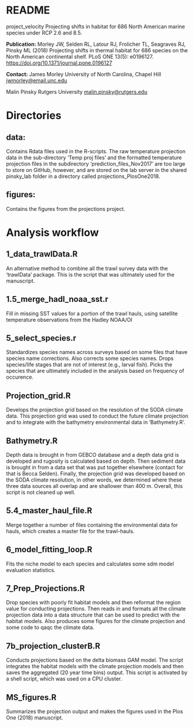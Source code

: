 README
================

project\_velocity Projecting shifts in habitat for 686 North American
marine species under RCP 2.6 and 8.5.

**Publication:** Morley JW, Selden RL, Latour RJ, Frolicher TL,
Seagraves RJ, Pinsky ML (2018) Projecting shifts in thermal habitat for
686 species on the North American continental shelf. PLoS ONE 13(5):
e0196127. <https://doi.org/10.1371/journal.pone.0196127>

**Contact:** 
James Morley University of North Carolina, Chapel Hill <jwmorley@email.unc.edu>

Malin Pinsky Rutgers University <malin.pinsky@rutgers.edu>

# Directories

## data:

Contains Rdata files used in the R-scripts. 
The raw temperature projection data in the sub-directory ‘Temp proj files’ and
the formatted temperature projection files in the subdirectory
‘prediction\_files\_Nov2017’ are too large to store on GitHub, however, and are stored on the lab server in the shared pinsky_lab folder in a directory called projections_PlosOne2018.

## figures:

Contains the figures from the projections project.

# Analysis workflow

## 1_data_trawlData.R
An alternative method to combine all the trawl survey data with the ‘trawlData’ package. This is the script that was ultimately used for the manuscript.

## 1.5_merge_hadl_noaa_sst.r
Fill in missing SST values for a portion of the trawl hauls, using satellite temperature observations from the Hadley NOAA/OI

## 5_select_species.r
Standardizes species names across surveys based on some files that have species name corrections. Also corrects some species names. Drops species/life stages that are not of interest (e.g., larval fish). Picks the species that are ultimately included in the analysis based on frequency of occurence. 

## Projection_grid.R
Develops the projection grid based on the resolution of the SODA climate data. This projection grid was used to conduct the future climate projection and to integrate with the bathymetry environmental data in ‘Bathymetry.R’.

## Bathymetry.R
Depth data is brought in from GEBCO database and a depth data grid is developed and rugosity is calculated based on depth. Then sediment data is brought in from a data set that was put together elsewhere (contact for that is Becca Selden). Finally, the projection grid was developed based on the SODA climate resolution, in other words, we determined where these three data sources all overlap and are shallower than 400 m. Overall, this script is not cleaned up well. 

## 5.4_master_haul_file.R
Merge together a number of files containing the environmental data for hauls, which creates a master file for the trawl-hauls. 

## 6_model_fitting_loop.R
Fits the niche model to each species and calculates some sdm model evaluation statistics.

## 7_Prep_Projections.R
Drop species with poorly fit habitat models and then reformat the region value for conducting projections. 
Then reads in and formats all the climate projection data into a data structure that can be used to predict with the habitat models. Also produces some figures for the climate projection and some code to qaqc the climate data.  

## 7b_projection_clusterB.R
Conducts projections based on the delta biomass GAM model. The script integrates the habitat models with the climate projection models and then saves the aggregated (20 year time bins) output. This script is activated by a shell script, which was used on a CPU cluster. 

## MS_figures.R
Summarizes the projection output and makes the figures used in the Plos One (2018) manuscript.
